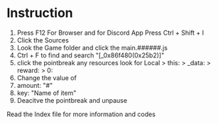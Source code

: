 # Instruction
1. Press F12 For Browser and for Discord App Press Ctrl + Shift + I
2. Click the Sources
3. Look the Game folder and click the main.######.js
4. Ctrl + F to find and search "[_0x86f480(0x25b2)]"
5. click the pointbreak any resources look for Local > this: > _data: > reward: > 0:
6. Change the value of 
7. amount: "#"
8. key: "Name of item"
9. Deacitve the pointbreak and unpause

Read the Index file for more information and codes
